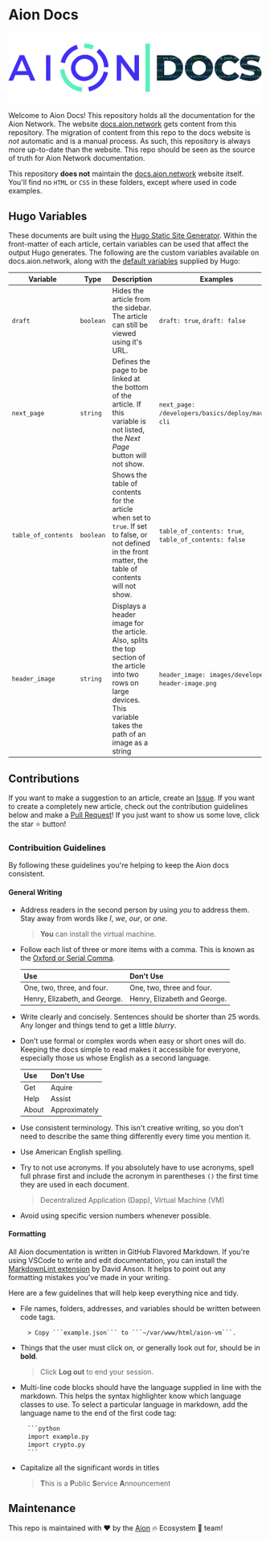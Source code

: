 # Aion Docs

![Aion Logo](/aion-docs-logo.png)

Welcome to Aion Docs! This repository holds all the documentation for the Aion Network. The website [docs.aion.network](https://docs.aion.network/) gets content from this repository. The migration of content from this repo to the docs website is _not_ automatic and is a manual process. As such, this repository is always more up-to-date than the website. This repo should be seen as the source of truth for Aion Network documentation.

This repository **does not** maintain the [docs.aion.network](https://docs.aion.network) website itself. You'll find no `HTML` or `CSS` in these folders, except where used in code examples.

## Hugo Variables

These documents are built using the [Hugo Static Site Generator](https://gohugo.io/). Within the front-matter of each article, certain variables can be used that affect the output Hugo generates. The following are the custom variables available on docs.aion.network, along with the [default variables](https://gohugo.io/variables/) supplied by Hugo:

| Variable | Type | Description | Examples |
| -------- | ---- | ----------- | ------- |
| `draft` | `boolean` | Hides the article from the sidebar. The article can still be viewed using it's URL. | `draft: true`, `draft: false` |
| `next_page` | `string` | Defines the page to be linked at the bottom of the article. If this variable is not listed, the _Next Page_ button will not show. | `next_page: /developers/basics/deploy/maven-cli` |
| `table_of_contents` | `boolean` | Shows the table of contents for the article when set to `true`. If set to false, or not defined in the front matter, the table of contents will not show. | `table_of_contents: true`, `table_of_contents: false` |
| `header_image` | `string` | Displays a header image for the article. Also, splits the top section of the article into two rows on large devices. This variable takes the path of an image as a string | `header_image: images/developers-header-image.png` |

## Contributions

If you want to make a suggestion to an article, create an [Issue](https://github.com/aionnetwork/docs/issues). If you want to create a completely new article, check out the contribution guidelines below and make a [Pull Request](https://github.com/aionnetwork/docs/pulls)! If you just want to show us some love, click the star :star: button!

### Contribuition Guidelines

By following these guidelines you're helping to keep the Aion docs consistent.

#### General Writing

- Address readers in the second person by using _you_ to address them. Stay away from words like _I_, _we_, _our_, or _one_.

    > **You** can install the virtual machine.

- Follow each list of three or more items with a comma. This is known as the [Oxford or Serial Comma](https://en.wikipedia.org/wiki/Serial_comma).

    | Use | Don't Use |
    | --- | --------- |
    | One, two, three, and four. | One, two, three and four. |
    | Henry, Elizabeth, and George. | Henry, Elizabeth and George. |

- Write clearly and concisely. Sentences should be shorter than 25 words. Any longer and things tend to get a little _blurry_.
- Don’t use formal or complex words when easy or short ones will do. Keeping the docs simple to read makes it accessible for everyone, especially those us whose English as a second language.

    | Use | Don't Use |
    | --- | --------- |
    | Get | Aquire |
    | Help | Assist |
    | About | Approximately |

- Use consistent terminology. This isn't creative writing, so you don't need to describe the same thing differently every time you mention it.
- Use American English spelling.
- Try to not use acronyms. If you absolutely have to use acronyms, spell full phrase first and include the acronym in parentheses `()` the first time they are used in each document.

    > Decentralized Application (Dapp), Virtual Machine (VM)

- Avoid using specific version numbers whenever possible.

#### Formatting

All Aion documentation is written in GitHub Flavored Markdown. If you're using VSCode to write and edit documentation, you can install the [MarkdownLint extension](https://marketplace.visualstudio.com/items?itemName=DavidAnson.vscode-markdownlint) by David Anson. It helps to point out any formatting mistakes you've made in your writing.

Here are a few guidelines that will help keep everything nice and tidy.

- File names, folders, addresses, and variables should be written between code tags.

        > Copy ```example.json``` to ```~/var/www/html/aion-vm```.

- Things that the user must click on, or generally look out for, should be in **bold**.

    > Click **Log out** to end your session.

- Multi-line code blocks should have the language supplied in line with the markdown. This helps the syntax highlighter know which language classes to use. To select a particular language in markdown, add the language name to the end of the first code tag:

        ```python
        import example.py
        import crypto.py
        ```

- Capitalize all the significant words in titles

    > **T**his is a **P**ublic **S**ervice **A**nnouncement

## Maintenance

This repo is maintained with ❤️ by the [Aion](https://aion.network) :fire: Ecosystem :100: team!
